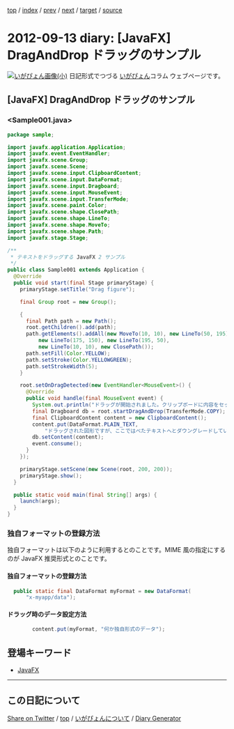 [top](https://igapyon.github.io/diary/) 
 / [index](https://igapyon.github.io/diary/2012/index.html) 
 / [prev](https://igapyon.github.io/diary/2012/ig120912.html) 
 / [next](https://igapyon.github.io/diary/2012/ig120914.html) 
 / [target](https://igapyon.github.io/diary/2012/ig120913.html) 
 / [source](https://github.com/igapyon/diary/blob/gh-pages/2012/ig120913.html.src.md) 

2012-09-13 diary: [JavaFX] DragAndDrop ドラッグのサンプル
=====================================================================================================
[![いがぴょん画像(小)](https://igapyon.github.io/diary/images/iga200306s.jpg "いがぴょん")](https://igapyon.github.io/diary/memo/memoigapyon.html) 日記形式でつづる [いがぴょん](https://igapyon.github.io/diary/memo/memoigapyon.html)コラム ウェブページです。

## [JavaFX] DragAndDrop ドラッグのサンプル


### <Sample001.java>


```java
package sample;

import javafx.application.Application;
import javafx.event.EventHandler;
import javafx.scene.Group;
import javafx.scene.Scene;
import javafx.scene.input.ClipboardContent;
import javafx.scene.input.DataFormat;
import javafx.scene.input.Dragboard;
import javafx.scene.input.MouseEvent;
import javafx.scene.input.TransferMode;
import javafx.scene.paint.Color;
import javafx.scene.shape.ClosePath;
import javafx.scene.shape.LineTo;
import javafx.scene.shape.MoveTo;
import javafx.scene.shape.Path;
import javafx.stage.Stage;

/**
 * テキストをドラッグする JavaFX 2 サンプル
 */
public class Sample001 extends Application {
  @Override
  public void start(final Stage primaryStage) {
    primaryStage.setTitle("Drag figure");

    final Group root = new Group();

    {
      final Path path = new Path();
      root.getChildren().add(path);
      path.getElements().addAll(new MoveTo(10, 10), new LineTo(50, 195),
          new LineTo(175, 150), new LineTo(195, 50),
          new LineTo(10, 10), new ClosePath());
      path.setFill(Color.YELLOW);
      path.setStroke(Color.YELLOWGREEN);
      path.setStrokeWidth(5);
    }

    root.setOnDragDetected(new EventHandler<MouseEvent>() {
      @Override
      public void handle(final MouseEvent event) {
        System.out.println("ドラッグが開始されました。クリップボードに内容をセットします。");
        final Dragboard db = root.startDragAndDrop(TransferMode.COPY);
        final ClipboardContent content = new ClipboardContent();
        content.put(DataFormat.PLAIN_TEXT,
            "ドラッグされた図形ですが、ここではべたテキストへとダウングレードしています。");
        db.setContent(content);
        event.consume();
      }
    });

    primaryStage.setScene(new Scene(root, 200, 200));
    primaryStage.show();
  }

  public static void main(final String[] args) {
    launch(args);
  }
}
```



### 独自フォーマットの登録方法

独自フォーマットは以下のように利用するとのことです。MIME 風の指定にするのが JavaFX 推奨形式とのことです。

#### 独自フォーマットの登録方法


```java
  public static final DataFormat myFormat = new DataFormat(
      "x-myapp/data");
```



#### ドラッグ時のデータ設定方法


```java
        content.put(myFormat, "何か独自形式のデータ");
```



## 登場キーワード

* [JavaFX](../keyword/javafx.html)

----------------------------------------------------------------------------------------------------

## この日記について

[Share on Twitter](https://twitter.com/intent/tweet?hashtags=igapyon%2Cdiary%2C%E3%81%84%E3%81%8C%E3%81%B4%E3%82%87%E3%82%93%2CJavaFX&text=%5BJavaFX%5D+DragAndDrop+%E3%83%89%E3%83%A9%E3%83%83%E3%82%B0%E3%81%AE%E3%82%B5%E3%83%B3%E3%83%97%E3%83%AB&url=https%3A%2F%2Figapyon.github.io%2Fdiary%2F2012%2Fig120913.html) / [top](../index.html) / [いがぴょんについて](https://igapyon.github.io/diary/memo/memoigapyon.html) / [Diary Generator](https://github.com/igapyon/igapyonv3)
